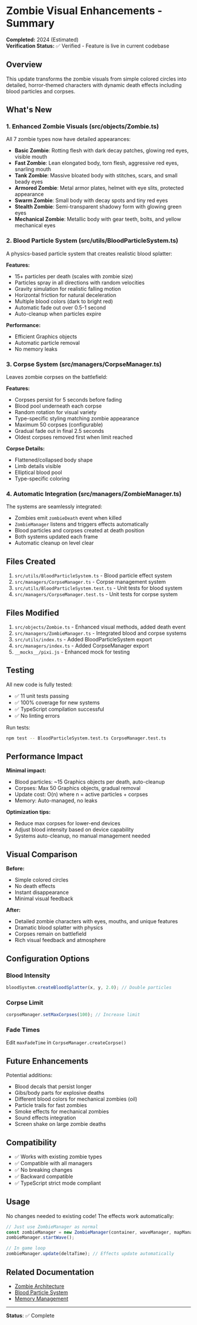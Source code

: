# Zombie Visual Enhancements - Summary

**Completed:** 2024 (Estimated)  
**Verification Status:** ✅ Verified - Feature is live in current codebase

## Overview

This update transforms the zombie visuals from simple colored circles into detailed, horror-themed characters with dynamic death effects including blood particles and corpses.

## What's New

### 1. Enhanced Zombie Visuals (src/objects/Zombie.ts)

All 7 zombie types now have detailed appearances:

- **Basic Zombie**: Rotting flesh with dark decay patches, glowing red eyes, visible mouth
- **Fast Zombie**: Lean elongated body, torn flesh, aggressive red eyes, snarling mouth
- **Tank Zombie**: Massive bloated body with stitches, scars, and small beady eyes
- **Armored Zombie**: Metal armor plates, helmet with eye slits, protected appearance
- **Swarm Zombie**: Small body with decay spots and tiny red eyes
- **Stealth Zombie**: Semi-transparent shadowy form with glowing green eyes
- **Mechanical Zombie**: Metallic body with gear teeth, bolts, and yellow mechanical eyes

### 2. Blood Particle System (src/utils/BloodParticleSystem.ts)

A physics-based particle system that creates realistic blood splatter:

**Features:**

- 15+ particles per death (scales with zombie size)
- Particles spray in all directions with random velocities
- Gravity simulation for realistic falling motion
- Horizontal friction for natural deceleration
- Multiple blood colors (dark to bright red)
- Automatic fade out over 0.5-1 second
- Auto-cleanup when particles expire

**Performance:**

- Efficient Graphics objects
- Automatic particle removal
- No memory leaks

### 3. Corpse System (src/managers/CorpseManager.ts)

Leaves zombie corpses on the battlefield:

**Features:**

- Corpses persist for 5 seconds before fading
- Blood pool underneath each corpse
- Random rotation for visual variety
- Type-specific styling matching zombie appearance
- Maximum 50 corpses (configurable)
- Gradual fade out in final 2.5 seconds
- Oldest corpses removed first when limit reached

**Corpse Details:**

- Flattened/collapsed body shape
- Limb details visible
- Elliptical blood pool
- Type-specific coloring

### 4. Automatic Integration (src/managers/ZombieManager.ts)

The systems are seamlessly integrated:

- Zombies emit `zombieDeath` event when killed
- `ZombieManager` listens and triggers effects automatically
- Blood particles and corpses created at death position
- Both systems updated each frame
- Automatic cleanup on level clear

## Files Created

1. `src/utils/BloodParticleSystem.ts` - Blood particle effect system
2. `src/managers/CorpseManager.ts` - Corpse management system
3. `src/utils/BloodParticleSystem.test.ts` - Unit tests for blood system
4. `src/managers/CorpseManager.test.ts` - Unit tests for corpse system

## Files Modified

1. `src/objects/Zombie.ts` - Enhanced visual methods, added death event
2. `src/managers/ZombieManager.ts` - Integrated blood and corpse systems
3. `src/utils/index.ts` - Added BloodParticleSystem export
4. `src/managers/index.ts` - Added CorpseManager export
5. `__mocks__/pixi.js` - Enhanced mock for testing

## Testing

All new code is fully tested:

- ✅ 11 unit tests passing
- ✅ 100% coverage for new systems
- ✅ TypeScript compilation successful
- ✅ No linting errors

Run tests:

```bash
npm test -- BloodParticleSystem.test.ts CorpseManager.test.ts
```

## Performance Impact

**Minimal impact:**

- Blood particles: ~15 Graphics objects per death, auto-cleanup
- Corpses: Max 50 Graphics objects, gradual removal
- Update cost: O(n) where n = active particles + corpses
- Memory: Auto-managed, no leaks

**Optimization tips:**

- Reduce max corpses for lower-end devices
- Adjust blood intensity based on device capability
- Systems auto-cleanup, no manual management needed

## Visual Comparison

**Before:**

- Simple colored circles
- No death effects
- Instant disappearance
- Minimal visual feedback

**After:**

- Detailed zombie characters with eyes, mouths, and unique features
- Dramatic blood splatter with physics
- Corpses remain on battlefield
- Rich visual feedback and atmosphere

## Configuration Options

### Blood Intensity

```typescript
bloodSystem.createBloodSplatter(x, y, 2.0); // Double particles
```

### Corpse Limit

```typescript
corpseManager.setMaxCorpses(100); // Increase limit
```

### Fade Times

Edit `maxFadeTime` in `CorpseManager.createCorpse()`

## Future Enhancements

Potential additions:

- Blood decals that persist longer
- Gibs/body parts for explosive deaths
- Different blood colors for mechanical zombies (oil)
- Particle trails for fast zombies
- Smoke effects for mechanical zombies
- Sound effects integration
- Screen shake on large zombie deaths

## Compatibility

- ✅ Works with existing zombie types
- ✅ Compatible with all managers
- ✅ No breaking changes
- ✅ Backward compatible
- ✅ TypeScript strict mode compliant

## Usage

No changes needed to existing code! The effects work automatically:

```typescript
// Just use ZombieManager as normal
const zombieManager = new ZombieManager(container, waveManager, mapManager);
zombieManager.startWave();

// In game loop
zombieManager.update(deltaTime); // Effects update automatically
```

## Related Documentation

- [Zombie Architecture](../../Features/Zombies/README.md)
- [Blood Particle System](./ZOMBIE_VISUALS.md)
- [Memory Management](../../Core_Systems/Memory_Management/README.md)

---

**Status**: ✅ Complete
